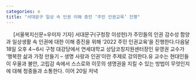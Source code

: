 ```yaml
---
categories: e
title: "서대문구 일상 속 인권 이해 증진 ‘주민 인권교육’ 진행"
---
```

&nbsp;&nbsp;&nbsp;&nbsp; [서울복지신문=우미자 기자] 서대문구(구청장 이성헌)가 주민들의 인권 감수성 함양과 일상생활 속 인권에 대한 이해 증진을 위해 ‘2022 주민 인권교육’을 진행한다.다음달 18일 오후 4&sim;6시 구청 대강당에서 연세대학교 상담코칭지원센터장인 유영권 교수가 ‘행복한 삶과 가정 만들기 &ndash; 생명 사랑과 인권’이란 주제로 강의한다.유 교수는 현대인들이 우울과 불안, 고립감 속에서 스스로와 이웃의 생명권을 지킬 수 있는 방법이 무엇인지에 대해 청중들과 소통한다. 이어 20일 저녁 